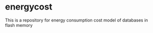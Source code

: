 energycost
==========

This is a repository for energy consumption cost model of databases in flash memory 
